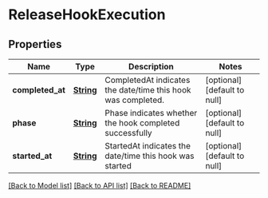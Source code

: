 # ReleaseHookExecution
## Properties

Name | Type | Description | Notes
------------ | ------------- | ------------- | -------------
**completed\_at** | [**String**](string.md) | CompletedAt indicates the date/time this hook was completed. | [optional] [default to null]
**phase** | [**String**](string.md) | Phase indicates whether the hook completed successfully | [optional] [default to null]
**started\_at** | [**String**](string.md) | StartedAt indicates the date/time this hook was started | [optional] [default to null]

[[Back to Model list]](../README.md#documentation-for-models) [[Back to API list]](../README.md#documentation-for-api-endpoints) [[Back to README]](../README.md)

